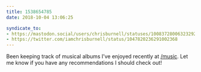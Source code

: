 ```yaml
---
title: 1538654785
date: 2018-10-04 13:06:25

syndicate_to:
- https://mastodon.social/users/chrisburnell/statuses/100837280063232928
- https://twitter.com/iamchrisburnell/status/1047820236291002368
---
```


Been keeping track of musical albums I’ve enjoyed recently at <a href="https://chrisburnell.com/music">/music</a>. Let me know if you have any recommendations I should check out!
